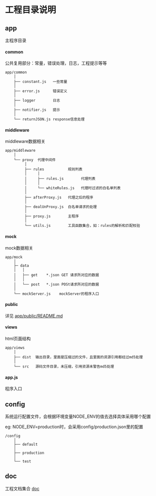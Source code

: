 # 工程目录说明

## app
主程序目录
#### common
公共复用部分：常量，错误处理，日志，工程提示等等
````
app/common
    │
    ├── constant.js   一些常量
    │
    ├── error.js      错误定义
    │
    ├── logger        日志
    │
    ├── notifier.js   提示
    │
    └── returnJSON.js response信息处理
````

#### middleware
middleware数据相关
````
app/middleware
    │
    └── proxy  代理中间件
         │
         ├── rules           规则列表
         │     │
         │     ├── rules.js        代理列表
         │     │
         │     └── whiteRules.js   代理时过滤的白名单列表
         │
         ├── afterProxy.js   代理之后的程序
         │
         ├── dealUnProxy.js  白名单请求的处理
         │
         ├── proxy.js        主程序
         │
         └── utils.js        工具函数集合，如：rules的解析和匹配校验
````


#### mock
mock数据相关
````
app/mock
    │
    ├─ data
    │   │
    │   ├── get    *.json GET 请求所对应的数据
    │   │
    │   └── post   *.json POSt请求所对应的数据
    │
    └── mockServer.js    mockServer的程序入口
````


#### public
详见 [app/public/README.md](app/public/README.md)


#### views
html页面结构
````
app/views
    │
    ├── dist  输出目录，里面是压缩过的文件，且里面的资源引用都经过md5处理
    │
    └── src   源码文件目录，未压缩，引用资源未警告md5处理
````

#### app.js
程序入口


## config
系统运行配置文件，会根据环境变量NODE_ENV的值去选择具体采用哪个配置

eg: NODE_ENV=production时，会采用config/production.json里的配置
````
/config
    │
    ├── default
    │
    ├── production
    │
    └── test
````

## doc
工程文档集合 [doc](doc)

